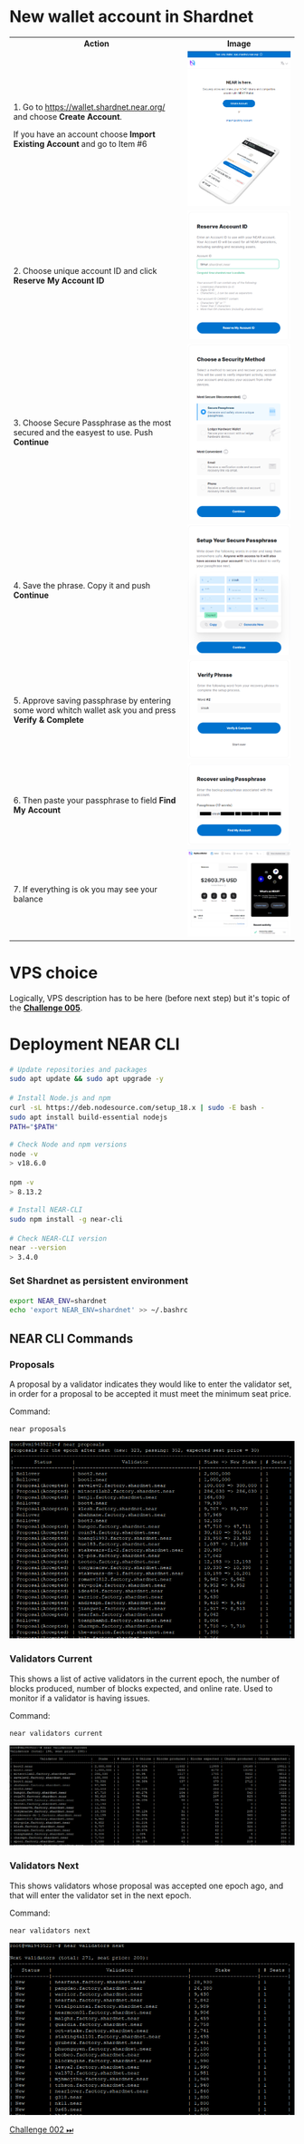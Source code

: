 # New wallet account in Shardnet

<table>
<tr>
    <td align='center'><b>Action</b></td>
    <td align='center'><b>Image</b></td>
</tr>
<tr>
    <td>
		1. Go to <a href="https://wallet.shardnet.near.org/">https://wallet.shardnet.near.org/</a> and choose <b>Create Account</b>.
		<p>
			If you have an account choose <b>Import Existing Account</b> and go to Item #6
		</p>
	</td>
    <td>
		<img  src="../images/wallet/near-wallet-intro.png">
	</td>
</tr>
<tr>
    <td>
		2. Choose unique account ID and click <b>Reserve My Account ID</b>
	</td>
    <td>
		<img src="../images/wallet/near-wallet-new-account.png">
	</td>
</tr>
<tr>
    <td>
		3. Choose Secure Passphrase as the most secured and the easyest to use. Push <b>Continue</b>
	</td>
    <td>
		<img  src="../images/wallet/near-wallet-choose-security.png">
	</td>
</tr>
<tr>
    <td>
		4. Save the phrase. Copy it and push <b>Continue</b>
	</td>
    <td>
		<img  src="../images/wallet/near-wallet-security-phrase.png">
	</td>
</tr>
<tr>
    <td>
		5. Approve saving passphrase by entering some word whitch wallet ask you and press <b>Verify & Complete</b>
	</td>
    <td>
		<img  src="../images/wallet/near-wallet-verify-phrase.png">
	</td>
</tr>
<tr>
    <td>
		6. Then paste your passphrase to field <b>Find My Account</b>
	</td>
    <td>
		<img  src="../images/wallet/near-wallet-set-phrase.png">
	</td>
</tr>
<tr>
    <td>
		7. If everything is ok you may see your balance
	</td>
    <td>
		<img  src="../images/wallet/near-wallet-created-account.png">
	</td>
</tr>
</table>

# VPS choice

Logically, VPS description has to be here (before next step) but it's topic of the **[Challenge 005](./challenge_005.md)**.

# Deployment NEAR CLI

```bash
# Update repositories and packages
sudo apt update && sudo apt upgrade -y

# Install Node.js and npm
curl -sL https://deb.nodesource.com/setup_18.x | sudo -E bash -
sudo apt install build-essential nodejs
PATH="$PATH"
```

```bash
# Check Node and npm versions
node -v
> v18.6.0

npm -v
> 8.13.2
```

```bash
# Install NEAR-CLI
sudo npm install -g near-cli

# Check NEAR-CLI version
near --version
> 3.4.0
```

### Set Shardnet as persistent environment

```bash
export NEAR_ENV=shardnet
echo 'export NEAR_ENV=shardnet' >> ~/.bashrc
```

## NEAR CLI Commands

### Proposals

A proposal by a validator indicates they would like to enter the validator set, in order for a proposal to be accepted it must meet the minimum seat price.

Command:

```
near proposals
```

![near proposals](../images/near_cli/near-proposals.png)

### Validators Current

This shows a list of active validators in the current epoch, the number of blocks produced, number of blocks expected, and online rate. Used to monitor if a validator is having issues.

Command:

```
near validators current
```

![near validators current](../images/near_cli/near-validators-current.png)

### Validators Next

This shows validators whose proposal was accepted one epoch ago, and that will enter the validator set in the next epoch.

Command:

```
near validators next
```

![near validators next](../images/near_cli/near-validators-next.png)

[Challenge 002 ⏭](./challenge_002.md)
